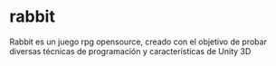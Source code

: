 # rabbit
Rabbit es un juego rpg opensource, creado con el objetivo de probar diversas técnicas de programación y características de Unity 3D
